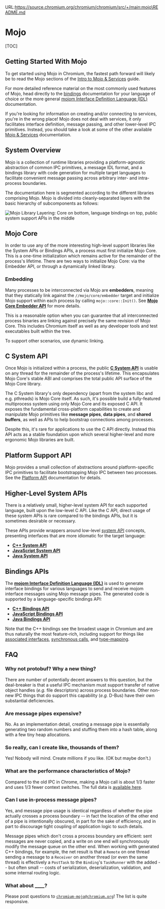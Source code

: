 URL:https://source.chromium.org/chromium/chromium/src/+/main:mojo\README.md
# Mojo

[TOC]

## Getting Started With Mojo

To get started using Mojo in Chromium, the fastest path forward will likely be
to read the Mojo sections of the
[Intro to Mojo &amp; Services](/docs/mojo_and_services.md) guide.

For more detailed reference material on the most commonly used features of Mojo,
head directly to the [bindings](#Bindings-APIs) documentation for your language
of choice or the more general
[mojom Interface Definition Language (IDL)](/mojo/public/tools/bindings/README.md)
documentation.

If you're looking for information on creating and/or connecting to services,
you're in the wrong place! Mojo does not deal with services, it only facilitates
interface definition, message passing, and other lower-level IPC primitives.
Instead, you should take a look at some of the other available
[Mojo &amp; Services](/docs/README.md#Mojo-Services) documentation.

## System Overview

Mojo is a collection of runtime libraries providing a platform-agnostic
abstraction of common IPC primitives, a message IDL format, and a bindings
library with code generation for multiple target languages to facilitate
convenient message passing across arbitrary inter- and intra-process boundaries.

The documentation here is segmented according to the different libraries
comprising Mojo. Mojo is divided into cleanly-separated layers with the basic
hierarchy of subcomponents as follows:

![Mojo Library Layering: Core on bottom, language bindings on top, public system support APIs in the middle](/docs/images/mojo_stack.png)

## Mojo Core
In order to use any of the more interesting high-level support libraries like
the System APIs or Bindings APIs, a process must first initialize Mojo Core.
This is a one-time initialization which remains active for the remainder of the
process's lifetime. There are two ways to initialize Mojo Core: via the Embedder
API, or through a dynamically linked library.

### Embedding
Many processes to be interconnected via Mojo are **embedders**, meaning that
they statically link against the `//mojo/core/embedder` target and initialize
Mojo support within each process by calling `mojo::core::Init()`. See
[**Mojo Core Embedder API**](/mojo/core/embedder/README.md) for more details.

This is a reasonable option when you can guarantee that all interconnected
process binaries are linking against precisely the same revision of Mojo Core.
This includes Chromium itself as well as any developer tools and test
executables built within the tree.

To support other scenarios, use dynamic linking.

## C System API
Once Mojo is initialized within a process, the public
[**C System API**](/mojo/public/c/system/README.md) is usable on any thread for
the remainder of the process's lifetime. This encapsulates Mojo Core's stable
ABI and comprises the total public API surface of the Mojo Core library.

The C System library's only dependency (apart from the system libc and e.g.
pthreads) is Mojo Core itself. As such, it's possible build a fully-featured
multiprocess system using only Mojo Core and its exposed C API. It exposes the
fundamental cross-platform capabilities to create and manipulate Mojo primitives
like **message pipes**, **data pipes**, and **shared buffers**, as well as APIs
to help bootstrap connections among processes.

Despite this, it's rare for applications to use the C API directly. Instead this
API acts as a stable foundation upon which several higher-level and more
ergonomic Mojo libraries are built.

## Platform Support API
Mojo provides a small collection of abstractions around platform-specific IPC
primitives to facilitate bootstrapping Mojo IPC between two processes. See the
[Platform API](/mojo/public/cpp/platform/README.md) documentation for details.

## Higher-Level System APIs
There is a relatively small, higher-level system API for each supported
language, built upon the low-level C API. Like the C API, direct usage of these
system APIs is rare compared to the bindings APIs, but it is sometimes desirable
or necessary.

These APIs provide wrappers around low-level [system API](#C-System-API)
concepts, presenting interfaces that are more idiomatic for the target language:

- [**C++ System API**](/mojo/public/cpp/system/README.md)
- [**JavaScript System API**](/third_party/blink/renderer/core/mojo/README.md)
- [**Java System API**](/mojo/public/java/system/README.md)

## Bindings APIs
The [**mojom Interface Definition Language (IDL)**](/mojo/public/tools/bindings/README.md)
is used to generate interface bindings for various languages to send and receive
mojom interface messages using Mojo message pipes. The generated code is
supported by a language-specific bindings API:

- [**C++ Bindings API**](/mojo/public/cpp/bindings/README.md)
- [**JavaScript Bindings API**](/mojo/public/js/README.md)
- [**Java Bindings API**](/mojo/public/java/bindings/README.md)

Note that the C++ bindings see the broadest usage in Chromium and are thus
naturally the most feature-rich, including support for things like
[associated interfaces](/mojo/public/cpp/bindings/README.md#Associated-Interfaces),
[synchronous calls](/mojo/public/cpp/bindings/README.md#Synchronous-Calls), and
[type-mapping](/mojo/public/cpp/bindings/README.md#Type-Mapping).

## FAQ

### Why not protobuf? Why a new thing?
There are number of potentially decent answers to this question, but the
deal-breaker is that a useful IPC mechanism must support transfer of native
object handles (*e.g.* file descriptors) across process boundaries. Other
non-new IPC things that do support this capability (*e.g.* D-Bus) have their own
substantial deficiencies.

### Are message pipes expensive?
No. As an implementation detail, creating a message pipe is essentially
generating two random numbers and stuffing them into a hash table, along with a
few tiny heap allocations.

### So really, can I create like, thousands of them?
Yes! Nobody will mind. Create millions if you like. (OK but maybe don't.)

### What are the performance characteristics of Mojo?
Compared to the old IPC in Chrome, making a Mojo call is about 1/3 faster and uses
1/3 fewer context switches. The full data is [available here](https://docs.google.com/document/d/1n7qYjQ5iy8xAkQVMYGqjIy_AXu2_JJtMoAcOOupO_jQ/edit).

### Can I use in-process message pipes?
Yes, and message pipe usage is identical regardless of whether the pipe actually
crosses a process boundary -- in fact the location of the other end of a pipe is
intentionally obscured, in part for the sake of efficiency, and in part to
discourage tight coupling of application logic to such details.

Message pipes which don't cross a process boundary are efficient: sent messages
are never copied, and a write on one end will synchronously modify the message
queue on the other end. When working with generated C++ bindings, for example,
the net result is that a `Remote` on one thread sending a message to a
`Receiver` on another thread (or even the same thread) is effectively a
`PostTask` to the `Binding`'s `TaskRunner` with the added -- but often small --
costs of serialization, deserialization, validation, and some internal routing
logic.

### What about ____?

Please post questions to
[`chromium-mojo@chromium.org`](https://groups.google.com/a/chromium.org/forum/#!forum/chromium-mojo)!
The list is quite responsive.


